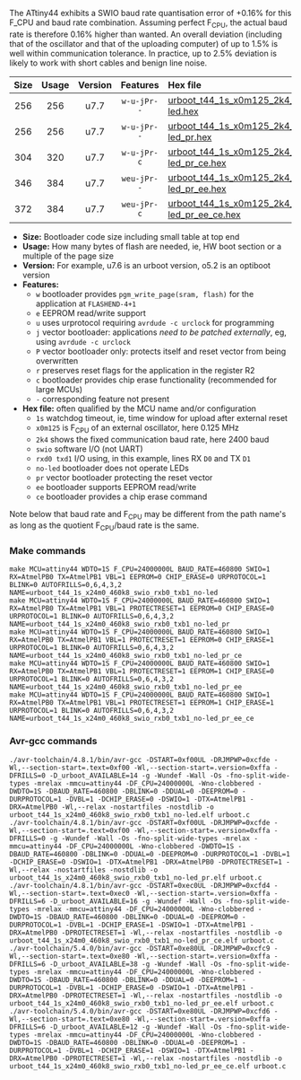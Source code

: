 The ATtiny44 exhibits a SWIO baud rate quantisation error of +0.16% for this F_CPU and baud rate combination. Assuming perfect F<sub>CPU</sub>, the actual baud rate is therefore 0.16% higher than wanted. An overall deviation (including that of the oscillator and that of the uploading computer) of up to 1.5% is well within communication tolerance. In practice, up to 2.5% deviation is likely to work with short cables and benign line noise.

|Size|Usage|Version|Features|Hex file|
|:-:|:-:|:-:|:-:|:--|
|256|256|u7.7|`w-u-jPr--`|[urboot_t44_1s_x0m125_2k4_swio_rxb0_txb1_no-led.hex](https://raw.githubusercontent.com/stefanrueger/urboot.hex/main/mcus/attiny44/watchdog_1_s/external_oscillator_x/%2B0m125000_hz/%2B%2B%2B2k4_baud/swio_rxb0_txb1/no-led/urboot_t44_1s_x0m125_2k4_swio_rxb0_txb1_no-led.hex)|
|256|256|u7.7|`w-u-jPr--`|[urboot_t44_1s_x0m125_2k4_swio_rxb0_txb1_no-led_pr.hex](https://raw.githubusercontent.com/stefanrueger/urboot.hex/main/mcus/attiny44/watchdog_1_s/external_oscillator_x/%2B0m125000_hz/%2B%2B%2B2k4_baud/swio_rxb0_txb1/no-led/urboot_t44_1s_x0m125_2k4_swio_rxb0_txb1_no-led_pr.hex)|
|304|320|u7.7|`w-u-jPr-c`|[urboot_t44_1s_x0m125_2k4_swio_rxb0_txb1_no-led_pr_ce.hex](https://raw.githubusercontent.com/stefanrueger/urboot.hex/main/mcus/attiny44/watchdog_1_s/external_oscillator_x/%2B0m125000_hz/%2B%2B%2B2k4_baud/swio_rxb0_txb1/no-led/urboot_t44_1s_x0m125_2k4_swio_rxb0_txb1_no-led_pr_ce.hex)|
|346|384|u7.7|`weu-jPr--`|[urboot_t44_1s_x0m125_2k4_swio_rxb0_txb1_no-led_pr_ee.hex](https://raw.githubusercontent.com/stefanrueger/urboot.hex/main/mcus/attiny44/watchdog_1_s/external_oscillator_x/%2B0m125000_hz/%2B%2B%2B2k4_baud/swio_rxb0_txb1/no-led/urboot_t44_1s_x0m125_2k4_swio_rxb0_txb1_no-led_pr_ee.hex)|
|372|384|u7.7|`weu-jPr-c`|[urboot_t44_1s_x0m125_2k4_swio_rxb0_txb1_no-led_pr_ee_ce.hex](https://raw.githubusercontent.com/stefanrueger/urboot.hex/main/mcus/attiny44/watchdog_1_s/external_oscillator_x/%2B0m125000_hz/%2B%2B%2B2k4_baud/swio_rxb0_txb1/no-led/urboot_t44_1s_x0m125_2k4_swio_rxb0_txb1_no-led_pr_ee_ce.hex)|

- **Size:** Bootloader code size including small table at top end
- **Usage:** How many bytes of flash are needed, ie, HW boot section or a multiple of the page size
- **Version:** For example, u7.6 is an urboot version, o5.2 is an optiboot version
- **Features:**
  + `w` bootloader provides `pgm_write_page(sram, flash)` for the application at `FLASHEND-4+1`
  + `e` EEPROM read/write support
  + `u` uses urprotocol requiring `avrdude -c urclock` for programming
  + `j` vector bootloader: applications *need to be patched externally*, eg, using `avrdude -c urclock`
  + `P` vector bootloader only: protects itself and reset vector from being overwritten
  + `r` preserves reset flags for the application in the register R2
  + `c` bootloader provides chip erase functionality (recommended for large MCUs)
  + `-` corresponding feature not present
- **Hex file:** often qualified by the MCU name and/or configuration
  + `1s` watchdog timeout, ie, time window for upload after external reset
  + `x0m125` is F<sub>CPU</sub> of an external oscillator, here 0.125 MHz
  + `2k4` shows the fixed communication baud rate, here 2400 baud
  + `swio` software I/O (not UART)
  + `rxd0 txd1` I/O using, in this example, lines RX `D0` and TX `D1`
  + `no-led` bootloader does not operate LEDs
  + `pr` vector bootloader protecting the reset vector
  + `ee` bootloader supports EEPROM read/write
  + `ce` bootloader provides a chip erase command


Note below that baud rate and F<sub>CPU</sub> may be different from the path name's as long as the quotient F<sub>CPU</sub>/baud rate is the same.

### Make commands
```
make MCU=attiny44 WDTO=1S F_CPU=24000000L BAUD_RATE=460800 SWIO=1 RX=AtmelPB0 TX=AtmelPB1 VBL=1 EEPROM=0 CHIP_ERASE=0 URPROTOCOL=1 BLINK=0 AUTOFRILLS=0,6,4,3,2 NAME=urboot_t44_1s_x24m0_460k8_swio_rxb0_txb1_no-led
make MCU=attiny44 WDTO=1S F_CPU=24000000L BAUD_RATE=460800 SWIO=1 RX=AtmelPB0 TX=AtmelPB1 VBL=1 PROTECTRESET=1 EEPROM=0 CHIP_ERASE=0 URPROTOCOL=1 BLINK=0 AUTOFRILLS=0,6,4,3,2 NAME=urboot_t44_1s_x24m0_460k8_swio_rxb0_txb1_no-led_pr
make MCU=attiny44 WDTO=1S F_CPU=24000000L BAUD_RATE=460800 SWIO=1 RX=AtmelPB0 TX=AtmelPB1 VBL=1 PROTECTRESET=1 EEPROM=0 CHIP_ERASE=1 URPROTOCOL=1 BLINK=0 AUTOFRILLS=0,6,4,3,2 NAME=urboot_t44_1s_x24m0_460k8_swio_rxb0_txb1_no-led_pr_ce
make MCU=attiny44 WDTO=1S F_CPU=24000000L BAUD_RATE=460800 SWIO=1 RX=AtmelPB0 TX=AtmelPB1 VBL=1 PROTECTRESET=1 EEPROM=1 CHIP_ERASE=0 URPROTOCOL=1 BLINK=0 AUTOFRILLS=0,6,4,3,2 NAME=urboot_t44_1s_x24m0_460k8_swio_rxb0_txb1_no-led_pr_ee
make MCU=attiny44 WDTO=1S F_CPU=24000000L BAUD_RATE=460800 SWIO=1 RX=AtmelPB0 TX=AtmelPB1 VBL=1 PROTECTRESET=1 EEPROM=1 CHIP_ERASE=1 URPROTOCOL=1 BLINK=0 AUTOFRILLS=0,6,4,3,2 NAME=urboot_t44_1s_x24m0_460k8_swio_rxb0_txb1_no-led_pr_ee_ce
```

### Avr-gcc commands
```
./avr-toolchain/4.8.1/bin/avr-gcc -DSTART=0xf00UL -DRJMPWP=0xcfde -Wl,--section-start=.text=0xf00 -Wl,--section-start=.version=0xffa -DFRILLS=0 -D_urboot_AVAILABLE=14 -g -Wundef -Wall -Os -fno-split-wide-types -mrelax -mmcu=attiny44 -DF_CPU=24000000L -Wno-clobbered -DWDTO=1S -DBAUD_RATE=460800 -DBLINK=0 -DDUAL=0 -DEEPROM=0 -DURPROTOCOL=1 -DVBL=1 -DCHIP_ERASE=0 -DSWIO=1 -DTX=AtmelPB1 -DRX=AtmelPB0 -Wl,--relax -nostartfiles -nostdlib -o urboot_t44_1s_x24m0_460k8_swio_rxb0_txb1_no-led.elf urboot.c
./avr-toolchain/4.8.1/bin/avr-gcc -DSTART=0xf00UL -DRJMPWP=0xcfde -Wl,--section-start=.text=0xf00 -Wl,--section-start=.version=0xffa -DFRILLS=0 -g -Wundef -Wall -Os -fno-split-wide-types -mrelax -mmcu=attiny44 -DF_CPU=24000000L -Wno-clobbered -DWDTO=1S -DBAUD_RATE=460800 -DBLINK=0 -DDUAL=0 -DEEPROM=0 -DURPROTOCOL=1 -DVBL=1 -DCHIP_ERASE=0 -DSWIO=1 -DTX=AtmelPB1 -DRX=AtmelPB0 -DPROTECTRESET=1 -Wl,--relax -nostartfiles -nostdlib -o urboot_t44_1s_x24m0_460k8_swio_rxb0_txb1_no-led_pr.elf urboot.c
./avr-toolchain/4.8.1/bin/avr-gcc -DSTART=0xec0UL -DRJMPWP=0xcfd4 -Wl,--section-start=.text=0xec0 -Wl,--section-start=.version=0xffa -DFRILLS=6 -D_urboot_AVAILABLE=16 -g -Wundef -Wall -Os -fno-split-wide-types -mrelax -mmcu=attiny44 -DF_CPU=24000000L -Wno-clobbered -DWDTO=1S -DBAUD_RATE=460800 -DBLINK=0 -DDUAL=0 -DEEPROM=0 -DURPROTOCOL=1 -DVBL=1 -DCHIP_ERASE=1 -DSWIO=1 -DTX=AtmelPB1 -DRX=AtmelPB0 -DPROTECTRESET=1 -Wl,--relax -nostartfiles -nostdlib -o urboot_t44_1s_x24m0_460k8_swio_rxb0_txb1_no-led_pr_ce.elf urboot.c
./avr-toolchain/5.4.0/bin/avr-gcc -DSTART=0xe80UL -DRJMPWP=0xcfc9 -Wl,--section-start=.text=0xe80 -Wl,--section-start=.version=0xffa -DFRILLS=6 -D_urboot_AVAILABLE=38 -g -Wundef -Wall -Os -fno-split-wide-types -mrelax -mmcu=attiny44 -DF_CPU=24000000L -Wno-clobbered -DWDTO=1S -DBAUD_RATE=460800 -DBLINK=0 -DDUAL=0 -DEEPROM=1 -DURPROTOCOL=1 -DVBL=1 -DCHIP_ERASE=0 -DSWIO=1 -DTX=AtmelPB1 -DRX=AtmelPB0 -DPROTECTRESET=1 -Wl,--relax -nostartfiles -nostdlib -o urboot_t44_1s_x24m0_460k8_swio_rxb0_txb1_no-led_pr_ee.elf urboot.c
./avr-toolchain/5.4.0/bin/avr-gcc -DSTART=0xe80UL -DRJMPWP=0xcfd6 -Wl,--section-start=.text=0xe80 -Wl,--section-start=.version=0xffa -DFRILLS=6 -D_urboot_AVAILABLE=12 -g -Wundef -Wall -Os -fno-split-wide-types -mrelax -mmcu=attiny44 -DF_CPU=24000000L -Wno-clobbered -DWDTO=1S -DBAUD_RATE=460800 -DBLINK=0 -DDUAL=0 -DEEPROM=1 -DURPROTOCOL=1 -DVBL=1 -DCHIP_ERASE=1 -DSWIO=1 -DTX=AtmelPB1 -DRX=AtmelPB0 -DPROTECTRESET=1 -Wl,--relax -nostartfiles -nostdlib -o urboot_t44_1s_x24m0_460k8_swio_rxb0_txb1_no-led_pr_ee_ce.elf urboot.c
```

